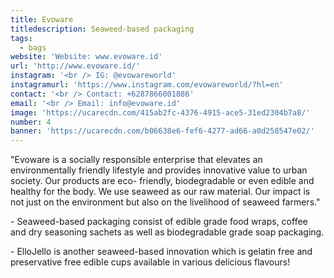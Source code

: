 ```yaml
---
title: Evoware
titledescription: Seaweed-based packaging
tags:
  - bags
website: 'Website: www.evoware.id'
url: 'http://www.evoware.id/'
instagram: '<br /> IG: @evowareworld'
instagramurl: 'https://www.instagram.com/evowareworld/?hl=en'
contact: '<br /> Contact: +6287866001886'
email: '<br /> Email: info@evoware.id'
image: 'https://ucarecdn.com/415ab2fc-4376-4915-ace5-31ed2304b7a8/'
number: 4
banner: 'https://ucarecdn.com/b06638e6-fef6-4277-ad66-a0d258547e02/'
---
```

"Evoware is a socially responsible enterprise that elevates an environmentally friendly lifestyle and provides innovative value to urban society. Our products are eco- friendly, biodegradable or even edible and healthy for the body. We use seaweed as our raw material. Our impact is not just on the environment but also on the livelihood of seaweed farmers."

\- Seaweed-based packaging consist of edible grade food wraps, coffee and dry seasoning sachets as well as biodegradable grade soap packaging.

\- ElloJello is another seaweed-based innovation which is gelatin free and preservative free edible cups available in various delicious flavours!
